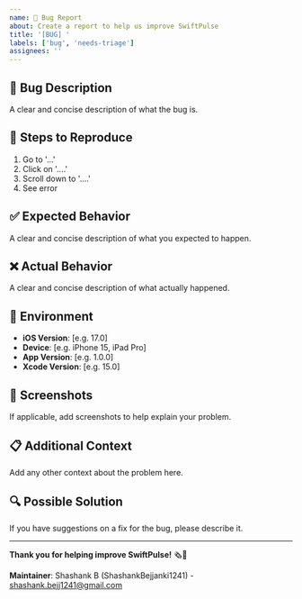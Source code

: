 ```yaml
---
name: 🐛 Bug Report
about: Create a report to help us improve SwiftPulse
title: '[BUG] '
labels: ['bug', 'needs-triage']
assignees: ''
---
```


## 🐛 Bug Description
A clear and concise description of what the bug is.

## 🔄 Steps to Reproduce
1. Go to '...'
2. Click on '....'
3. Scroll down to '....'
4. See error

## ✅ Expected Behavior
A clear and concise description of what you expected to happen.

## ❌ Actual Behavior
A clear and concise description of what actually happened.

## 📱 Environment
- **iOS Version**: [e.g. 17.0]
- **Device**: [e.g. iPhone 15, iPad Pro]
- **App Version**: [e.g. 1.0.0]
- **Xcode Version**: [e.g. 15.0]

## 📸 Screenshots
If applicable, add screenshots to help explain your problem.

## 📋 Additional Context
Add any other context about the problem here.

## 🔍 Possible Solution
If you have suggestions on a fix for the bug, please describe it.

---

**Thank you for helping improve SwiftPulse!** 🗞️💓

**Maintainer**: Shashank B (ShashankBejjanki1241) - shashank.bejj1241@gmail.com
